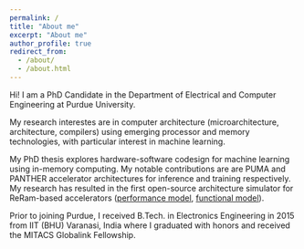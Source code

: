 ```yaml
---
permalink: /
title: "About me"
excerpt: "About me"
author_profile: true
redirect_from:
  - /about/
  - /about.html
---
```


Hi! I am a PhD Candidate in the Department of Electrical and Computer Engineering at Purdue University. 

My research interestes are in computer architecture (microarchitecture, architecture, compilers) using emerging processor and memory technologies, with particular interest in machine learning. 

My PhD thesis explores hardware-software codesign for machine learning using in-memory computing. My notable contributions are are PUMA and PANTHER accelerator architectures for inference and training respectively. My research has resulted in the first open-source architecture simulator for ReRam-based accelerators (<a href="https://github.com/Aayush-Ankit/puma-simulator">performance model</a>, <a href="https://github.com/Aayush-Ankit/puma-functional-model">functional model</a>).

Prior to joining Purdue, I received B.Tech. in Electronics Engineering in 2015 from IIT (BHU) Varanasi, India where I graduated with honors and received the MITACS Globalink Fellowship.
